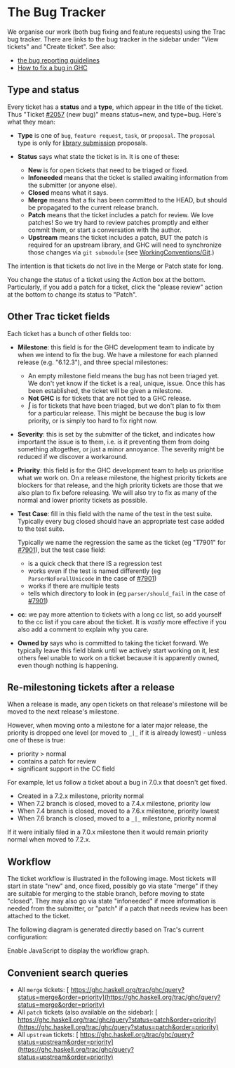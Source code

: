 # The Bug Tracker


We organise our work (both bug fixing and feature requests) using the Trac bug tracker.   There are links to the bug tracker in the sidebar under "View tickets" and "Create ticket". See also:

- [the bug reporting guidelines](report-a-bug)
- [How to fix a bug in GHC](working-conventions/fixing-bugs)

## Type and status


Every ticket has a **status** and a **type**, which appear in the title of the ticket.  Thus "Ticket [\#2057](https://gitlab.haskell.org//ghc/ghc/issues/2057) (new bug)" means status=new, and type=bug.  Here's what they mean:

- **Type** is one of `bug`, `feature request`, `task`, or `proposal`. The `proposal` type is only for [ library submission](http://www.haskell.org/haskellwiki/Library_submissions) proposals.

- **Status** says what state the ticket is in.  It is one of these:

  - **New** is for open tickets that need to be triaged or fixed.
  - **Infoneeded** means that the ticket is stalled awaiting information from the submitter (or anyone else).
  - **Closed** means what it says.
  - **Merge** means that a fix has been committed to the HEAD, but should be propagated to the current release branch.
  - **Patch** means that the ticket includes a patch for review.  We love patches!  So we try hard to review patches promptly and either commit them, or start a conversation with the author.
  - **Upstream** means the ticket includes a patch, BUT the patch is required for an upstream library, and GHC will need to synchronize those changes via `git submodule` (see [WorkingConventions/Git](working-conventions/git).)


The intention is that tickets do not live in the Merge or Patch state for long.


You change the status of a ticket using the Action box at the bottom.  Particularly, if you add a patch for a ticket, click the "please review" action at the bottom to change its status to "Patch".

## Other Trac ticket fields


Each ticket has a bunch of other fields too:

- **Milestone**: this field is for the GHC development team to indicate by when we intend to fix the bug.  We have a milestone for each planned release (e.g. "6.12.3"), and three special milestones:

  - An empty milestone field means the bug has not been triaged yet.  We don't yet know if the
    ticket is a real, unique, issue.  Once this has been established, the ticket will be given
    a milestone.
  - **Not GHC** is for tickets that are not tied to a GHC release.
  - **_\|_** is for tickets that have been triaged, but we don't plan to fix them for a particular
    release.  This might be because the bug is low priority, or is simply too hard to fix right now.

- **Severity**: this is set by the submitter of the ticket, and indicates how important the issue is to
  them, i.e. is it preventing them from doing something altogether, or just a minor annoyance.  The
  severity might be reduced if we discover a workaround.

- **Priority**: this field is for the GHC development team to help us prioritise what we work on. On a release milestone, the highest priority tickets are blockers for that release, and the high priority tickets are those that we also plan to fix before releasing. We will also try to fix as many of the normal and lower priority tickets as possible.

- **Test Case**: fill in this field with the name of the test in the test suite.  Typically every bug
  closed should have an appropriate test case added to the test suite.

  Typically we name the regression the same as the ticket (eg "T7901" for [\#7901](https://gitlab.haskell.org//ghc/ghc/issues/7901)), but the test case field:

  - is a quick check that there IS a regression test
  - works even if the test is named differently (eg `ParserNoForallUnicode` in the case of [\#7901](https://gitlab.haskell.org//ghc/ghc/issues/7901))
  - works if there are multiple tests
  - tells which directory to look in (eg `parser/should_fail` in the case of [\#7901](https://gitlab.haskell.org//ghc/ghc/issues/7901))

- **cc**: we pay more attention to tickets with a long cc list, so add yourself to the cc list if you care about the ticket.  It is *vastly* more effective if you also add a comment to explain why you care. 

- **Owned by** says who is committed to taking the ticket forward.  We typically leave this field blank until we actively start working on it, lest others feel unable to work on a ticket because it is apparently owned, even though nothing is happening.

## Re-milestoning tickets after a release


When a release is made, any open tickets on that release's milestone will be moved to the next release's milestone.


However, when moving onto a milestone for a later major release, the priority is dropped one level (or moved to `_|_` if it is already lowest) - unless one of these is true:

- priority \> normal
- contains a patch for review
- significant support in the CC field


For example, let us follow a ticket about a bug in 7.0.x that doesn't get fixed.

- Created in a 7.2.x milestone, priority normal
- When 7.2 branch is closed, moved to a 7.4.x milestone, priority low
- When 7.4 branch is closed, moved to a 7.6.x milestone, priority lowest
- When 7.6 branch is closed, moved to a `_|_` milestone, priority normal


If it were initially filed in a 7.0.x milestone then it would remain priority normal when moved to 7.2.x.

## Workflow


The ticket workflow is illustrated in the following image. Most tickets will start in state "new" and, once fixed, possibly go via state "merge" if they are suitable for merging to the stable branch, before moving to state "closed". They may also go via state "infoneeded" if more information is needed from the submitter, or "patch" if a patch that needs review has been attached to the ticket.


The following diagram is generated directly based on Trac's current configuration:

Enable JavaScript to display the workflow graph.

## Convenient search queries

- All `merge` tickets: [ https://ghc.haskell.org/trac/ghc/query?status=merge&order=priority](https://ghc.haskell.org/trac/ghc/query?status=merge&order=priority)
- All `patch` tickets (also available on the sidebar): [ https://ghc.haskell.org/trac/ghc/query?status=patch&order=priority](https://ghc.haskell.org/trac/ghc/query?status=patch&order=priority)
- All `upstream` tickets: [ https://ghc.haskell.org/trac/ghc/query?status=upstream&order=priority](https://ghc.haskell.org/trac/ghc/query?status=upstream&order=priority)
